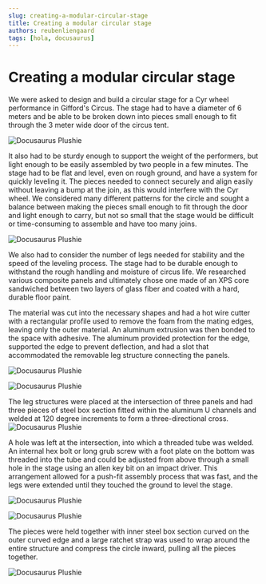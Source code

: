 ```yaml
---
slug: creating-a-modular-circular-stage
title: Creating a modular circular stage
authors: reubenliengaard
tags: [hola, docusaurus]
---
```


# Creating a modular circular stage
We were asked to design and build a circular stage for a Cyr wheel performance in Gifford's Circus. The stage had to have a diameter of 6 meters and be able to be broken down into pieces small enough to fit through the 3 meter wide door of the circus tent. 


![Docusaurus Plushie](/img/stage-3.jpg)


It also had to be sturdy enough to support the weight of the performers, but light enough to be easily assembled by two people in a few minutes. The stage had to be flat and level, even on rough ground, and have a system for quickly leveling it. The pieces needed to connect securely and align easily without leaving a bump at the join, as this would interfere with the Cyr wheel. We considered many different patterns for the circle and sought a balance between making the pieces small enough to fit through the door and light enough to carry, but not so small that the stage would be difficult or time-consuming to assemble and have too many joins. 


![Docusaurus Plushie](/img/stage-4.jpg)

We also had to consider the number of legs needed for stability and the speed of the leveling process. The stage had to be durable enough to withstand the rough handling and moisture of circus life. We researched various composite panels and ultimately chose one made of an XPS core sandwiched between two layers of glass fiber and coated with a hard, durable floor paint. 


The material was cut into the necessary shapes and had a hot wire cutter with a rectangular profile used to remove the foam from the mating edges, leaving only the outer material. An aluminum extrusion was then bonded to the space with adhesive. The aluminum provided protection for the edge, supported the edge to prevent deflection, and had a slot that accommodated the removable leg structure connecting the panels. 

![Docusaurus Plushie](/img/stage-7.jpg)

![Docusaurus Plushie](/img/stage-8.jpg)

The leg structures were placed at the intersection of three panels and had three pieces of steel box section fitted within the aluminum U channels and welded at 120 degree increments to form a three-directional cross. 
![Docusaurus Plushie](/img/stage-2.jpg)



A hole was left at the intersection, into which a threaded tube was welded. An internal hex bolt or long grub screw with a foot plate on the bottom was threaded into the tube and could be adjusted from above through a small hole in the stage using an allen key bit on an impact driver. This arrangement allowed for a push-fit assembly process that was fast, and the legs were extended until they touched the ground to level the stage. 


![Docusaurus Plushie](/img/stage-6.jpg)

![Docusaurus Plushie](/img/stage-1.jpg)

The pieces were held together with inner steel box section curved on the outer curved edge and a large ratchet strap was used to wrap around the entire structure and compress the circle inward, pulling all the pieces together.





![Docusaurus Plushie](/img/stage-10.jpg)
